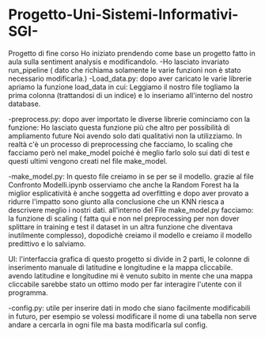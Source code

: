 # Progetto-Uni-Sistemi-Informativi-SGI-
Progetto di fine corso
Ho iniziato prendendo come base un progetto fatto in aula sulla sentiment analysis e modificandolo.
-Ho lasciato invariato run_pipeline ( dato che richiama solamente le varie funzioni non è stato necessario modificarla.)
-Load_data.py:
dopo aver caricato le varie librerie apriamo la funzione load_data in cui:
Leggiamo il nostro file togliamo la prima colonna (trattandosi di un indice) e lo inseriamo all'interno del nostro database.


-preprocess.py:
dopo aver importato le diverse librerie cominciamo con la funzione:
Ho lasciato questa funzione più che altro per possibilità di ampliamento future Noi avendo solo dati qualitativi non la utilizziamo. In realtà c'è un processo di preprocessing che facciamo, lo scaling che facciamo però nel make_model poiché è meglio farlo solo sui dati di test e questi ultimi vengono creati nel file make_model.


-make_model.py:
In questo file creiamo in se per se il modello.  grazie al file Confronto Modelli.ipynb osserviamo che anche la Random Forest ha la miglior esplicatività è anche soggetta ad overfitting e dopo aver provato a ridurre l'impatto sono giunto alla conclusione che un KNN riesca a descrivere meglio i nostri dati.
all'interno del File make_model.py facciamo:
la funzione di scaling ( fatta qui e non nel preprocessing per non dover splittare in training e test il dataset in un altra funzione che diventava inutilmente complesso),
dopodichè creiamo il modello e creiamo il modello predittivo e lo salviamo.


UI: l'interfaccia grafica di questo progetto si divide in 2 parti, le colonne di inserimento manuale di latitudine e longitudine e la mappa cliccabile. avendo latitudine e longitudine mi è venuto subito in mente che una mappa cliccabile sarebbe stato un ottimo modo per far interagire l'utente con il programma.


-config.py:
utile per inserire dati in modo che siano facilmente modificabili in futuro, per esempio se volessi modificare il nome di una tabella non serve andare a cercarla in ogni file ma basta modificarla sul config.
